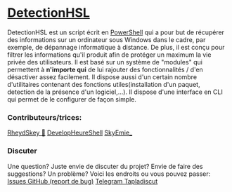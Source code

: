 # [DetectionHSL](https://github.com/woomy4680-exe/DetectionHSL) 
DetectionHSL est un script écrit en [PowerShell](https://github.com/powershell/powershell) qui a pour but de récupérer des informations sur un ordinateur sous Windows dans le cadre, par exemple, de dépannage informatique à distance. De plus, il est conçu pour filtrer les informations qu'il produit afin de protéger un maximum la vie privée des utilisateurs. Il est basé sur un système de "modules" qui permettent à **n'importe qui** de lui rajouter des fonctionnalités / d'en désactiver assez facilement. Il dispose aussi d'un certain nombre d'utilitaires contenant des fonctions utiles(installation d'un paquet, detection de la présence d'un logiciel,...). Il dispose d'une interface en CLI qui permet de le configurer de façon simple.
### Contributeurs/trices:
[RheydSkey 🍪](https://github.com/Rheydskey)
[DevelopHeureShell](https://github.com/DevelopHeureShell)
[SkyEmie_](https://github.com/SkyEmie)
### Discuter
Une question? Juste envie de discuter du projet? Envie de faire des suggestions? Un problème? Voici les endroits ou vous pouvez passer:
[Issues GitHub (report de bug)](https://github.com/DetectionHSL/DetectionHSL/issues)
[Telegram Tapladiscut](https://t.me/woomy4680)
